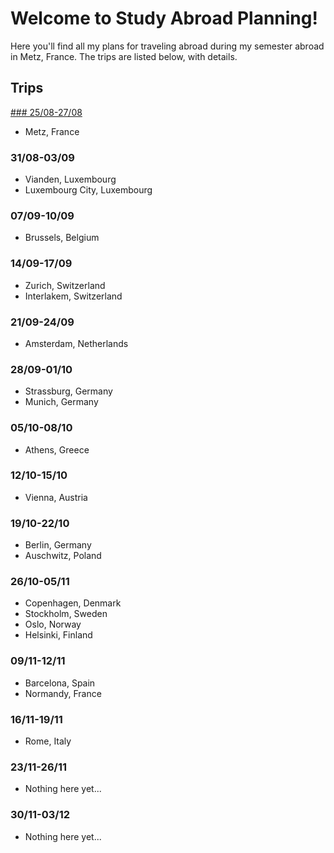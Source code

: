 # Welcome to Study Abroad Planning!
Here you'll find all my plans for traveling abroad during my semester abroad in Metz, France. The trips are listed below, with details.

## Trips
[### 25/08-27/08](https://alexhrao.github.io/TravelPlans/trips/01Weekend/details.md "Metz, France")
- Metz, France

### 31/08-03/09
- Vianden, Luxembourg
- Luxembourg City, Luxembourg

### 07/09-10/09
- Brussels, Belgium

### 14/09-17/09
- Zurich, Switzerland
- Interlakem, Switzerland

### 21/09-24/09
- Amsterdam, Netherlands

### 28/09-01/10
- Strassburg, Germany
- Munich, Germany

### 05/10-08/10
- Athens, Greece

### 12/10-15/10
- Vienna, Austria

### 19/10-22/10
- Berlin, Germany
- Auschwitz, Poland

### 26/10-05/11
- Copenhagen, Denmark
- Stockholm, Sweden
- Oslo, Norway
- Helsinki, Finland
  
### 09/11-12/11
- Barcelona, Spain
- Normandy, France
  
### 16/11-19/11
- Rome, Italy
    
### 23/11-26/11
- Nothing here yet...

### 30/11-03/12
- Nothing here yet...
